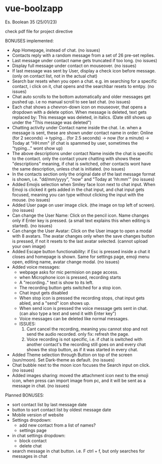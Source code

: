 # vue-boolzapp
Es. Boolean 35 (25/01/23) 

check pdf file for project directive


BONUSES implemented:

- App Homepage, instead of chat. (no issues)
- Contacts reply with a random message from a set of 26 pre-set replies.
- Last message under contact name gets truncated if too long. (no issues)
- Display full message under contact on mouseover. (no issues)
- If last message was sent by User, display a check icon before message. (only on contact list, not in the actual chat)
- Search bar resets when you open a chat. e.g. im searching for a specific contact, i click on it, chat opens and the searchbar resets to emtpy. (no issues)
- Chat auto scrolls to the bottom automatically and older messages get pushed up. i.e no manual scroll to see last chat. (no issues)
- Each chat shows a chevron-down icon on mouseover, that opens a dropdown with a delete option. When message is deleted, text gets replaced by: This message was deleted, in italics. (Date still shows up under the "This message was deleted")
- Chatting activity under Contact name inside the chat. I.e. when a message is sent, these are shown under contact name in order: Online (for 2 seconds) -> typing... (for 2.5 seconds) -> now (for a minute) -> Today at "HH:mm" (if chat is spammed by user, sometimes the "typing..." wont show up)
- The above descriptions under contact Name inside the chat is specific to the contact. only the contact youre chatting with shows these "descriptions" meaning, if chat is switched, other contacts wont have the same description, unless chat is initiated. (no issues)
- In the contacts section only the original date of the last message format is shown, i.e. "dd/mm/yyyy", "now" and "Today at 'hh:mm'" (no issues)
- Added Emojis selection when Smiley face Icon next to chat input. When Emoji is clicked it gets added in the chat input, and chat input gets focused, meaning you can type without clicking the input with the mouse. (no issues)
- Added User page on user image click. (the image on top left of screen). (no issues)
- Can change the User Name: Click on the pencil icon. Name changes only if Enter key is pressed. (a small text explains this when editing is started). (no issues)
- Can change the User Avatar: Click on the User image to open a modal with 8 avatars. The avatar changes only when the save changes button is pressed, if not it resets to the last avatar selected. (cannot upload your own image)
- Added Escape button functionability: if Esc is pressed inside a chat it closes and homepage is shown. Same for settings page, emoji menu open, editing name, avatar change modal. (no issues)
- Added voice messages:  
  - webpage asks for mic permision on page access. 
  - when Microphone icon is pressed, recording starts 
  - A "recording.." text is show to its left.
  - The recording button gets switched for a stop icon. 
  - Chat input gets disabled
  - When stop icon is pressed the recording stops, chat input gets abled, and a "send" icon shows up.
  - When send icon is pressed the voice message gets sent in chat. (can also type a text and send it with Enter key")
  - Voice messages can be deleted like normal messages.
  - ISSUES: 
    1. Cant cancel the recording, meaning you cannot stop and not send the audio recorded. only fix: refresh the page. 
    2. Voice recording is not specific, i.e. if chat is switched with another contact's the recording still goes on and every chat shows the stop button, as if it was started in every chat.
- Added Theme selection through Button on top of the screen (sun/moon). Set Dark-theme as default. (no issues)
- Chat bubble next to the moon icon focuses the Search input on click. (no issues)
- Added images sharing: moved the attachment icon next to the emoji icon, when press can import image from pc, and it will be sent as a message in chat. (no issues)


Planned BONUSES: 
- sort contact list by last message date
- button to sort contact list by oldest message date
- Mobile version of website
- Settings dropdown: 
  - add new contact from a list of names?
  - settings page
- in chat settings dropdown:
  - block contact
  - delete chat
- search message in chat button. i.e. F ctrl + f, but only searches for messages in chat 
  
